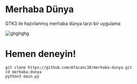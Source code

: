 # Merhaba Dünya
GTK3 ile hazırlanmış merhaba dünya tarzı bir uygulama

![ghghghg](https://user-images.githubusercontent.com/66299502/121993471-35771e00-cdac-11eb-826a-249bd17bf3c1.png)

# Hemen deneyin!
```
git clone https://github.com/Afacanc38/merhaba-dunya.git
cd merhaba-dunya
python3 main.py
```
